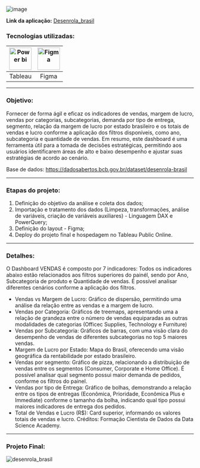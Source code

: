 ![image](https://github.com/AlbertoFAraujo/Tableau_Vendas/assets/105552990/79200eae-2ce6-4cdb-9772-d06fab016bfb)

**Link da aplicação:** [Desenrola_brasil](https://public.tableau.com/views/Dashboard_desenrola_brasil/Dashboard_desenrola_brasil?:language=pt-BR&:sid=&:display_count=n&:origin=viz_share_link)

### Tecnologias utilizadas: 
| [<img align="center" alt="Power bi" height="60" width="60" src="https://github.com/AlbertoFAraujo/PBI_DashboardSAC/assets/105552990/d239f769-5b2a-4cf0-8198-441a8adcbda0">](https://powerbi.microsoft.com/pt-br/desktop/) | [<img align="center" alt="Figma" height="60" width="60" src="https://github.com/AlbertoFAraujo/PBI_DashboardSAC/assets/105552990/41c4197b-df11-4c43-8b84-6af9f1edbddb">](https://www.streamlit.io/) |
|:---:|:---:|
| Tableau | Figma |
<hr>

### Objetivo: 

Fornecer de forma ágil e eficaz os indicadores de vendas, margem de lucro, vendas por categorias, subcategorias, demanda por tipo de entrega, segmento, relação da margem de lucro por estado brasileiro e os totais de vendas e lucro conforme a aplicação dos filtros disponíveis, como ano, subcategoria e quantidade de vendas.
Em resumo, este dashboard é uma ferramenta útil para a tomada de decisões estratégicas, permitindo aos usuários identificarem áreas de alto e baixo desempenho e ajustar suas estratégias de acordo ao cenário.

Base de dados: https://dadosabertos.bcb.gov.br/dataset/desenrola-brasil
<hr>

### Etapas do projeto:

1. Definição do objetivo da análise e coleta dos dados;
2. Importação e tratamento dos dados (Limpeza, transformações, análise de variáveis, criação de variáveis auxiliares) - Linguagem DAX e PowerQuery;
3. Definição do layout - Figma;
4. Deploy do projeto final e hospedagem no Tableau Public Online.
<hr>


### Detalhes:

O Dashboard VENDAS é composto por 7 indicadores:
Todos os indicadores abaixo estão relacionados aos filtros superiores do painél, sendo por Ano, Subcategoria de produto e Quantidade de vendas. É possível analisar diferentes cenários conforme a aplicação dos filtros.
- Vendas vs Margem de Lucro: Gráfico de dispersão, permitindo uma análise da relação entre as vendas e a margem de lucro.
- Vendas por Categoria: Gráficos de treemaps, apresentando uma a relação de grandeza entre o número de vendas equiparadas as outras modalidades de categorias (Officec Supplies, Technology e Furniture)
- Vendas por Subcategoria: Gráficos de barras, com uma visão clara do desempenho de vendas de diferentes subcategorias no top 5 maiores vendas.
- Margem de Lucro por Estado: Mapa do Brasil, oferecendo uma visão geográfica da rentabilidade por estado brasileiro.
- Vendas por segmento: Gráfico de pizza, relacionando a distribuição de vendas entre os segmentos (Consumer, Corporate e Home Office). É possível analisar qual segmento possui maior demanda de pedidos, conforme os filtros do painel.
- Vendas por tipo de Entrega: Gráfico de bolhas, demonstrando a relação entre os tipos de entregas (Econômica, Prioridade, Econômica Plus e Immediate) conforme o tamanho da bolha, indicando qual tipo possui maiores indicadores de entrega dos pedidos.
- Total de Vendas e Lucro (R$): Card superior, informando os valores totais de vendas e lucro.
Créditos: Formação Cientista de Dados da Data Science Academy.
<hr>

### Projeto Final:
![desenrola_brasil](https://github.com/AlbertoFAraujo/Tableau_Vendas/assets/105552990/40b652fe-832c-46ac-9b7a-63c69f342fd2)
